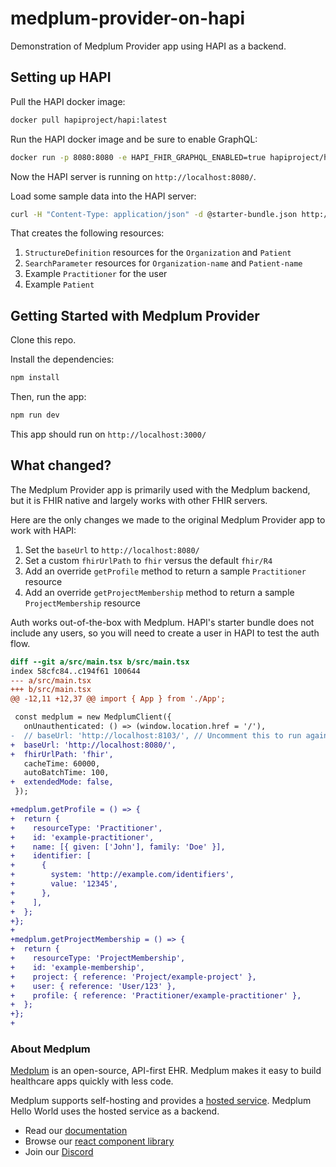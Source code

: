 # medplum-provider-on-hapi

Demonstration of Medplum Provider app using HAPI as a backend.

## Setting up HAPI

Pull the HAPI docker image:

```bash
docker pull hapiproject/hapi:latest
```

Run the HAPI docker image and be sure to enable GraphQL:

```bash
docker run -p 8080:8080 -e HAPI_FHIR_GRAPHQL_ENABLED=true hapiproject/hapi:latest
```

Now the HAPI server is running on `http://localhost:8080/`.

Load some sample data into the HAPI server:

```bash
curl -H "Content-Type: application/json" -d @starter-bundle.json http://localhost:8080/fhir/
```

That creates the following resources:

1. `StructureDefinition` resources for the `Organization` and `Patient`
2. `SearchParameter` resources for `Organization-name` and `Patient-name`
3. Example `Practitioner` for the user
4. Example `Patient`

## Getting Started with Medplum Provider

Clone this repo.

Install the dependencies:

```bash
npm install
```

Then, run the app:

```bash
npm run dev
```

This app should run on `http://localhost:3000/`

## What changed?

The Medplum Provider app is primarily used with the Medplum backend, but it is FHIR native and largely works with other FHIR servers.

Here are the only changes we made to the original Medplum Provider app to work with HAPI:

1. Set the `baseUrl` to `http://localhost:8080/`
2. Set a custom `fhirUrlPath` to `fhir` versus the default `fhir/R4`
3. Add an override `getProfile` method to return a sample `Practitioner` resource
4. Add an override `getProjectMembership` method to return a sample `ProjectMembership` resource

Auth works out-of-the-box with Medplum. HAPI's starter bundle does not include any users, so you will need to create a user in HAPI to test the auth flow.

```diff
diff --git a/src/main.tsx b/src/main.tsx
index 58cfc84..c194f61 100644
--- a/src/main.tsx
+++ b/src/main.tsx
@@ -12,11 +12,37 @@ import { App } from './App';

 const medplum = new MedplumClient({
   onUnauthenticated: () => (window.location.href = '/'),
-  // baseUrl: 'http://localhost:8103/', // Uncomment this to run against the server on your localhost
+  baseUrl: 'http://localhost:8080/',
+  fhirUrlPath: 'fhir',
   cacheTime: 60000,
   autoBatchTime: 100,
+  extendedMode: false,
 });

+medplum.getProfile = () => {
+  return {
+    resourceType: 'Practitioner',
+    id: 'example-practitioner',
+    name: [{ given: ['John'], family: 'Doe' }],
+    identifier: [
+      {
+        system: 'http://example.com/identifiers',
+        value: '12345',
+      },
+    ],
+  };
+};
+
+medplum.getProjectMembership = () => {
+  return {
+    resourceType: 'ProjectMembership',
+    id: 'example-membership',
+    project: { reference: 'Project/example-project' },
+    user: { reference: 'User/123' },
+    profile: { reference: 'Practitioner/example-practitioner' },
+  };
+};
+
```

### About Medplum

[Medplum](https://www.medplum.com/) is an open-source, API-first EHR. Medplum makes it easy to build healthcare apps quickly with less code.

Medplum supports self-hosting and provides a [hosted service](https://app.medplum.com/). Medplum Hello World uses the hosted service as a backend.

- Read our [documentation](https://www.medplum.com/docs)
- Browse our [react component library](https://storybook.medplum.com/)
- Join our [Discord](https://discord.gg/medplum)
